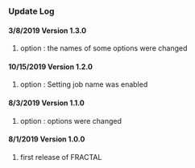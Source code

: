 ### Update Log

<h4> 3/8/2019 Version 1.3.0 </h4>

1. option : the names of some options were changed

<h4> 10/15/2019 Version 1.2.0 </h4>

1. option : Setting job name was enabled

<h4> 8/3/2019 Version 1.1.0 </h4>

1. option : options were changed

<h4> 8/1/2019 Version 1.0.0 </h4>

1. first release of FRACTAL